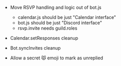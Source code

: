
 * Move RSVP handling and logic out of bot.js
   * calendar.js should be just "Calendar interface"
   * bot.js should be just "Discord interface"
   * rsvp.invite needs guild.roles

 * Calendar.setResponses cleanup
 * Bot.syncInvites cleanup

 * Allow a secret 😾 emoji to mark as unreplied
